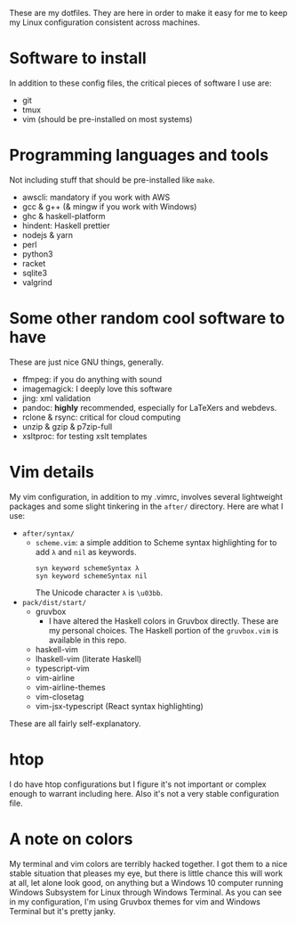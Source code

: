 These are my dotfiles.
They are here in order to make it easy for me to keep my Linux configuration consistent across machines.

# Software to install
In addition to these config files, the critical pieces of software I use are:
- git
- tmux
- vim (should be pre-installed on most systems)

# Programming languages and tools
Not including stuff that should be pre-installed like `make`.
- awscli: mandatory if you work with AWS
- gcc & g++ (& mingw if you work with Windows)
- ghc & haskell-platform
- hindent: Haskell prettier
- nodejs & yarn
- perl
- python3
- racket
- sqlite3
- valgrind

# Some other random cool software to have
These are just nice GNU things, generally.
- ffmpeg: if you do anything with sound
- imagemagick: I deeply love this software
- jing: xml validation
- pandoc: **highly** recommended, especially for LaTeXers and webdevs.
- rclone & rsync: critical for cloud computing
- unzip & gzip & p7zip-full
- xsltproc: for testing xslt templates

# Vim details
My vim configuration, in addition to my .vimrc, involves several lightweight packages and some slight tinkering in the `after/` directory.
Here are what I use:
- `after/syntax/`
  - `scheme.vim`: a simple addition to Scheme syntax highlighting for to add `λ` and `nil` as keywords.
      ```vimscript
      syn keyword schemeSyntax λ
      syn keyword schemeSyntax nil
      ```
      The Unicode character `λ` is `\u03bb`.
- `pack/dist/start/`
  - gruvbox
    - I have altered the Haskell colors in Gruvbox directly. These are my personal choices. The Haskell portion of the `gruvbox.vim` is available in this repo.
  - haskell-vim
  - lhaskell-vim (literate Haskell)
  - typescript-vim
  - vim-airline
  - vim-airline-themes
  - vim-closetag
  - vim-jsx-typescript (React syntax highlighting)

These are all fairly self-explanatory.

# htop
I do have htop configurations but I figure it's not important or complex enough to warrant including here. Also it's not a very stable configuration file.

# A note on colors
My terminal and vim colors are terribly hacked together. I got them to a nice stable situation that pleases my eye, but there is little chance this will work at all, let alone look good, on anything but a Windows 10 computer running Windows Subsystem for Linux through Windows Terminal.
As you can see in my configuration, I'm using Gruvbox themes for vim and Windows Terminal but it's pretty janky.
